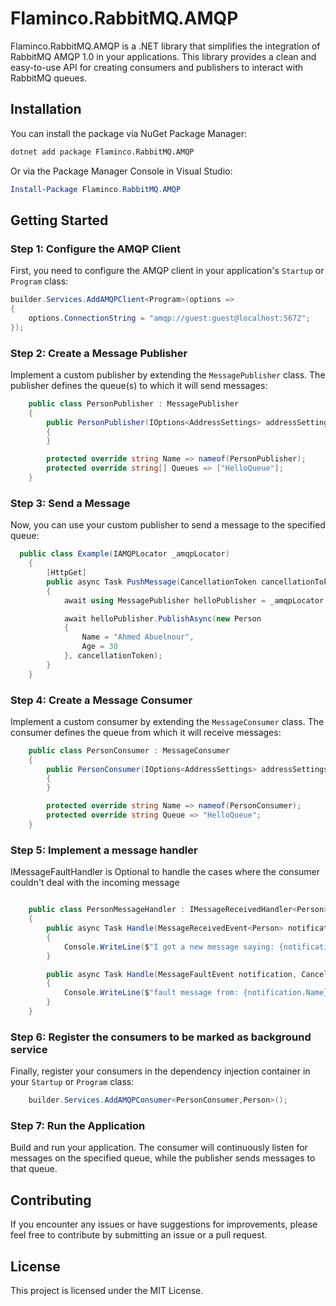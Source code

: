 # Flaminco.RabbitMQ.AMQP

Flaminco.RabbitMQ.AMQP is a .NET library that simplifies the integration of RabbitMQ AMQP 1.0 in your applications. This library provides a clean and easy-to-use API for creating consumers and publishers to interact with RabbitMQ queues.

## Installation

You can install the package via NuGet Package Manager:

```bash
dotnet add package Flaminco.RabbitMQ.AMQP
```

Or via the Package Manager Console in Visual Studio:

```powershell
Install-Package Flaminco.RabbitMQ.AMQP
```

## Getting Started

### Step 1: Configure the AMQP Client

First, you need to configure the AMQP client in your application's `Startup` or `Program` class:

```csharp
builder.Services.AddAMQPClient<Program>(options =>
{
    options.ConnectionString = "amqp://guest:guest@localhost:5672";
});
```

### Step 2: Create a Message Publisher

Implement a custom publisher by extending the `MessagePublisher` class. The publisher defines the queue(s) to which it will send messages:

```csharp
    public class PersonPublisher : MessagePublisher
    {
        public PersonPublisher(IOptions<AddressSettings> addressSettings) : base(addressSettings)
        {
        }

        protected override string Name => nameof(PersonPublisher);
        protected override string[] Queues => ["HelloQueue"];
    }
```

### Step 3: Send a Message

Now, you can use your custom publisher to send a message to the specified queue:

```csharp
  public class Example(IAMQPLocator _amqpLocator)
    {
        [HttpGet]
        public async Task PushMessage(CancellationToken cancellationToken)
        {
            await using MessagePublisher helloPublisher = _amqpLocator.GetPublisher<PersonPublisher>();

            await helloPublisher.PublishAsync(new Person
            {
                Name = "Ahmed Abuelnour",
                Age = 30
            }, cancellationToken);
        }
    }
```

### Step 4: Create a Message Consumer

Implement a custom consumer by extending the `MessageConsumer` class. The consumer defines the queue from which it will receive messages:

```csharp
    public class PersonConsumer : MessageConsumer
    {
        public PersonConsumer(IOptions<AddressSettings> addressSettings, IPublisher publisher) : base(addressSettings, publisher)
        {
        }

        protected override string Name => nameof(PersonConsumer);
        protected override string Queue => "HelloQueue";
    }
```

### Step 5: Implement a message handler

IMessageFaultHandler is Optional to handle the cases where the consumer couldn't deal with the incoming message

```csharp

    public class PersonMessageHandler : IMessageReceivedHandler<Person>, IMessageFaultHandler
    {
        public async Task Handle(MessageReceivedEvent<Person> notification, CancellationToken cancellationToken)
        {
            Console.WriteLine($"I got a new message saying: {notification.Message}");
        }

        public async Task Handle(MessageFaultEvent notification, CancellationToken cancellationToken)
        {
            Console.WriteLine($"fault message from: {notification.Name}, and queue: {notification.Queue}");
        }
    }
```

### Step 6: Register the consumers to be marked as background service

Finally, register your consumers in the dependency injection container in your `Startup` or `Program` class:

```csharp
    builder.Services.AddAMQPConsumer<PersonConsumer,Person>();
```




### Step 7: Run the Application

Build and run your application. The consumer will continuously listen for messages on the specified queue, while the publisher sends messages to that queue.

## Contributing

If you encounter any issues or have suggestions for improvements, please feel free to contribute by submitting an issue or a pull request.

## License

This project is licensed under the MIT License.
